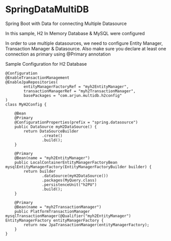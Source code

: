 # SpringDataMultiDB
Spring Boot with Data for connecting Multiple Datasource

In this sample, H2 In Memory Database & MySQL were configured

In order to use multiple datasources, we need to configure Entity Manager, Transaction Manager & Datasource. Also make sure you declare at least one connection as primary using @Primary annotation

Sample Configuration for H2 Database

```
@Configuration
@EnableTransactionManagement
@EnableJpaRepositories(
        entityManagerFactoryRef = "myh2EntityManager",
        transactionManagerRef = "myh2TransactionManager",
        basePackages = "com.arjun.multidb.h2config"
)
class MyH2Config {

    @Bean
    @Primary
    @ConfigurationProperties(prefix = "spring.datasource")
    public DataSource myH2DataSource() {
        return DataSourceBuilder
                .create()
                .build();
    }

    @Primary
    @Bean(name = "myh2EntityManager")
    public LocalContainerEntityManagerFactoryBean mysqlEntityManagerFactory(EntityManagerFactoryBuilder builder) {
        return builder
                .dataSource(myH2DataSource())
                .packages(MyQuery.class)
                .persistenceUnit("h2PU")
                .build();
    }

    @Primary
    @Bean(name = "myh2TransactionManager")
    public PlatformTransactionManager mysqlTransactionManager(@Qualifier("myh2EntityManager") EntityManagerFactory entityManagerFactory {
        return new JpaTransactionManager(entityManagerFactory);
    }
}
```
